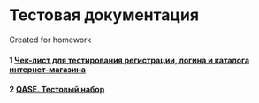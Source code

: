 # Тестовая документация

Created for homework

#### 1 [Чек-лист для тестирования регистрации, логина и каталога интернет-магазина](https://docs.google.com/spreadsheets/d/1TJpB_hukSYngEqNmjjWYMJUEezgUZL75UFEuRKpeA9k/edit?pli=1#gid=0)
#### 2 [QASE. Тестовый набор](https://app.qase.io/project/G7?author=190&previewMode=side&suite=71)

